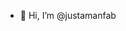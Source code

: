 - 👋 Hi, I’m @justamanfab
<!---- 👀 I’m interested in Java, Python,HTML5, CSS, JAVASCRIPT 
- 🌱 I’m currently learning C++
- 💞️ I’m looking to collaborate on technologies mentioned above 
- 📫 How to reach me tripathiaman237@gmail.com--->

<!---
justamanfab/justamanfab is a ✨ special ✨ repository because its `README.md` (this file) appears on your GitHub profile.
You can click the Preview link to take a look at your changes.
--->

